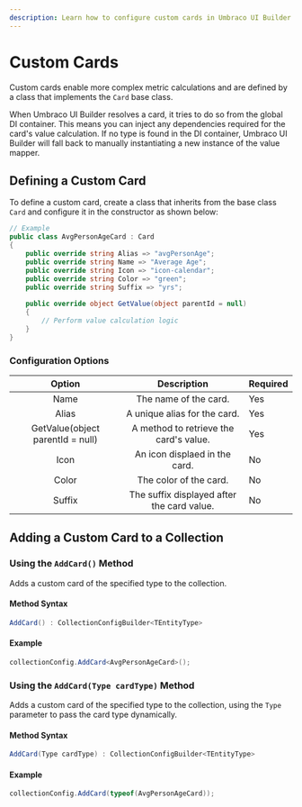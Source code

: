 ```yaml
---
description: Learn how to configure custom cards in Umbraco UI Builder.
---
```


# Custom Cards

Custom cards enable more complex metric calculations and are defined by a class that implements the `Card` base class.

When Umbraco UI Builder resolves a card, it tries to do so from the global DI container. This means you can inject any dependencies required for the card's value calculation. If no type is found in the DI container, Umbraco UI Builder will fall back to manually instantiating a new instance of the value mapper.

## Defining a Custom Card

To define a custom card, create a class that inherits from the base class `Card` and configure it in the constructor as shown below:

````csharp
// Example
public class AvgPersonAgeCard : Card
{
    public override string Alias => "avgPersonAge";
    public override string Name => "Average Age";
    public override string Icon => "icon-calendar";
    public override string Color => "green";
    public override string Suffix => "yrs";
        
    public override object GetValue(object parentId = null)
    {
        // Perform value calculation logic
    }
}
````

### Configuration Options

|              Option              |                 Description                | Required |
|:--------------------------------:|:------------------------------------------:|----------|
| Name                             | The name of the card.                      | Yes      |
| Alias                            | A unique alias for the card.               | Yes      |
| GetValue(object parentId = null) | A method to retrieve the card's value.     | Yes      |
| Icon                             | An icon displaed in the card.              | No       |
| Color                            | The color of the card.                     | No       |
| Suffix                           | The suffix displayed after the card value. | No       |

## Adding a Custom Card to a Collection

### Using the `AddCard()` Method

Adds a custom card of the specified type to the collection.

#### Method Syntax

```cs
AddCard() : CollectionConfigBuilder<TEntityType>
```

#### Example

````csharp
collectionConfig.AddCard<AvgPersonAgeCard>();
````

### Using the `AddCard(Type cardType)` Method

Adds a custom card of the specified type to the collection, using the `Type` parameter to pass the card type dynamically.

#### Method Syntax

```cs
AddCard(Type cardType) : CollectionConfigBuilder<TEntityType>
```

#### Example

````csharp
collectionConfig.AddCard(typeof(AvgPersonAgeCard));
````
